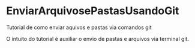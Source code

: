 # EnviarArquivosePastasUsandoGit
Tutorial de como enviar aquivos e pastas via comandos git

O intuito do tutorial é auxiliar o envio de pastas e arquivos via terminal git.
